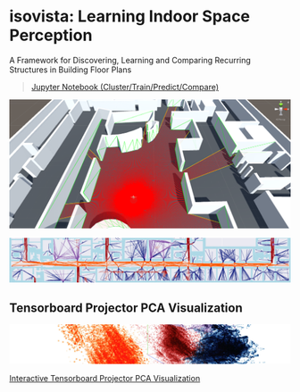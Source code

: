 # isovista: Learning Indoor Space Perception
A Framework for Discovering, Learning and Comparing Recurring Structures in Building Floor Plans

> [Jupyter Notebook (Cluster/Train/Predict/Compare)](isovista_cluster_train_predict_compare.ipynb)

![](img/tum_rays.png)

![map LMU kmeans](img/map_LMU_kmeans_cut.jpg)

## Tensorboard Projector PCA Visualization
![Tensorboard Projector PCA QueensU](img/pca_LMU_kmeans.jpg)

[Interactive Tensorboard Projector PCA Visualization](https://projector.tensorflow.org/?config=https://raw.githubusercontent.com/sedand/isovista/master/tf-projector-3426bc5/isovista_projector_config.json)
